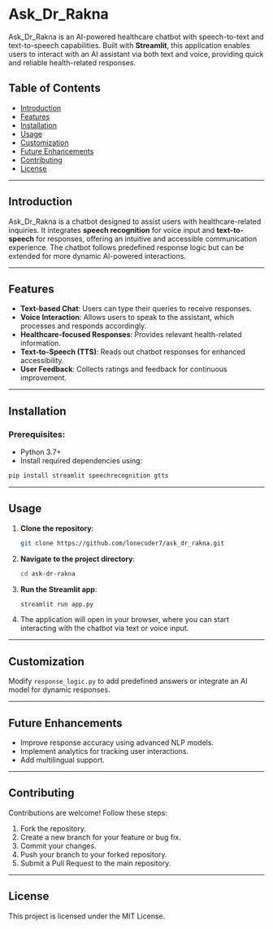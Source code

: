 # Ask_Dr_Rakna

Ask_Dr_Rakna is an AI-powered healthcare chatbot with speech-to-text and text-to-speech capabilities. Built with **Streamlit**, this application enables users to interact with an AI assistant via both text and voice, providing quick and reliable health-related responses.

## Table of Contents
- [Introduction](#introduction)
- [Features](#features)
- [Installation](#installation)
- [Usage](#usage)
- [Customization](#customization)
- [Future Enhancements](#future-enhancements)
- [Contributing](#contributing)
- [License](#license)

---

## Introduction
Ask_Dr_Rakna is a chatbot designed to assist users with healthcare-related inquiries. It integrates **speech recognition** for voice input and **text-to-speech** for responses, offering an intuitive and accessible communication experience. The chatbot follows predefined response logic but can be extended for more dynamic AI-powered interactions.

---

## Features
- **Text-based Chat**: Users can type their queries to receive responses.
- **Voice Interaction**: Allows users to speak to the assistant, which processes and responds accordingly.
- **Healthcare-focused Responses**: Provides relevant health-related information.
- **Text-to-Speech (TTS)**: Reads out chatbot responses for enhanced accessibility.
- **User Feedback**: Collects ratings and feedback for continuous improvement.

---

## Installation

### Prerequisites:
- Python 3.7+
- Install required dependencies using:

```sh
pip install streamlit speechrecognition gtts
```

---

## Usage

1. **Clone the repository**:

   ```sh
   git clone https://github.com/lonecoder7/ask_dr_rakna.git
   ```

2. **Navigate to the project directory**:

   ```sh
   cd ask-dr-rakna
   ```

3. **Run the Streamlit app**:

   ```sh
   streamlit run app.py
   ```

4. The application will open in your browser, where you can start interacting with the chatbot via text or voice input.

---

## Customization
Modify `response_logic.py` to add predefined answers or integrate an AI model for dynamic responses.

---

## Future Enhancements
- Improve response accuracy using advanced NLP models.
- Implement analytics for tracking user interactions.
- Add multilingual support.

---

## Contributing
Contributions are welcome! Follow these steps:
1. Fork the repository.
2. Create a new branch for your feature or bug fix.
3. Commit your changes.
4. Push your branch to your forked repository.
5. Submit a Pull Request to the main repository.

---

## License
This project is licensed under the MIT License.

